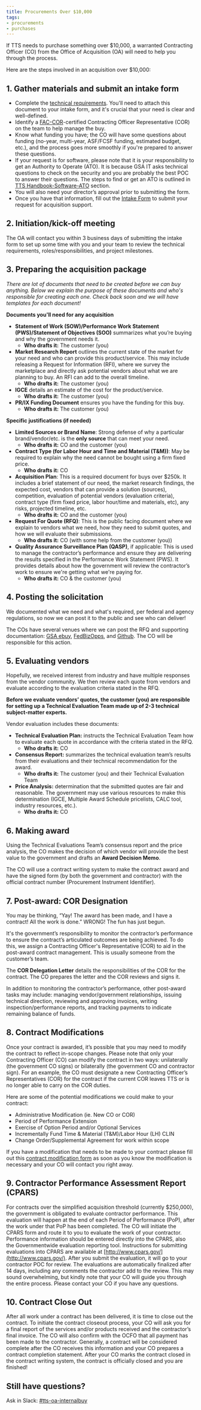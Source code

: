 ```yaml
---
title: Procurements Over $10,000
tags:
- procurements
- purchases
---
```


If TTS needs to purchase something over $10,000, a warranted Contracting Officer (CO) from the Office of Acquisition (OA) will need to help you through the process.

Here are the steps involved in an acquisition over $10,000:

## 1. Gather materials and submit an intake form

- Complete the [technical requirements](https://docs.google.com/document/d/1S_qfFI09uTth2Sx8RgWKqvlcOHxzCmdfn5h0DQYClc8/edit?usp=sharing). You'll need to attach this document to your intake form, and it's crucial that your need is clear and well-defined.
- Identify a [FAC-COR](https://docs.google.com/document/d/1HzbEv6yQn6pWYl1MDImeLW6ShedcRsekSCBe54Nsnc8/edit#heading=h.aizxbe137goh)-certified Contracting Officer Representative (COR) on the team to help manage the buy.
- Know what funding you have; the CO will have some questions about funding (no-year, multi-year, ASF/FCSF funding, estimated budget, etc.), and the process goes more smoothly if you're prepared to answer these questions.
- If your request is for software, please note that it is your responsibility to get an Authority to Operate (ATO). It is because GSA IT asks technical questions to check on the security and you are probably the best POC to answer their questions. The steps to find or get an ATO is outlined in [TTS Handbook-Software-ATO](/software/#step-1-find-or-get-an-ato) section.
- You will also need your director’s approval prior to submitting the form.
- Once you have that information, fill out the [Intake Form](https://docs.google.com/forms/d/e/1FAIpQLSeGoLWQ_6yEmxlrHuztlZWH6sX3t_0J0PPnzZxhwlK6nq1KoQ/viewform) to submit your request for acquisition support.

## 2. Initiation/kick-off meeting

The OA will contact you within 3 business days of submitting the intake form to set up some time with you and your team to review the technical requirements, roles/responsibilities, and project milestones.

## 3. Preparing the acquisition package

*There are lot of documents that need to be created before we can buy anything. Below we explain the purpose of these documents and who's responsible for creating each one. Check back soon and we will have templates for each document!*

**Documents you'll need for any acquisition**

- **Statement of Work (SOW)/Performance Work Statement (PWS)/Statement of Objectives (SOO)** summarizes what you’re buying and why the government needs it.
  - **Who drafts it:** The customer (you)
- **Market Research Report** outlines the current state of the market for your need and who can provide this product/service. This may include releasing a Request for Information (RFI), where we survey the marketplace and directly ask potential vendors about what we are planning to buy. An RFI can add to the overall timeline.
  - **Who drafts it:** The customer (you)
- **IGCE** details an estimate of the cost for the product/service.
  - **Who drafts it:** The customer (you)
- **PR/IX Funding Document** ensures you have the funding for this buy.
  - **Who drafts it:** The customer (you)

**Specific justifications (if needed)**

- **Limited Sources or Brand Name**: Strong defense of why a particular brand/vendor/etc. is the **only source** that can meet your need.
  - **Who drafts it:** CO and the customer (you)
- **Contract Type (for Labor Hour and Time and Material (T&M))**: May be required to explain why the need cannot be bought using a firm fixed price.
  - **Who drafts it:** CO
- **Acquisition Plan**: This is a required document for buys over $250k. It includes a brief statement of our need, the market research findings, the expected cost, vendors that can provide a solution (sources), competition, evaluation of potential vendors (evaluation criteria), contract type (firm fixed price, labor hour/time and materials, etc), any risks, projected timeline, etc.
  - **Who drafts it:** CO and the customer (you)
- **Request For Quote (RFQ)**: This is the public facing document where we explain to vendors what we need, how they need to submit quotes, and how we will evaluate their submissions.
  - **Who drafts it:** CO (with some help from the customer (you))
- **Quality Assurance Surveillance Plan (QASP)**, if applicable: This is used to manage the contractor’s performance and ensure they are delivering the results specified in the Performance Work Statement (PWS). It provides details about how the government will review the contractor’s work to ensure we're getting what we're paying for.
  - **Who drafts it:** CO & the customer (you)

## 4. Posting the solicitation

We documented what we need and what's required, per federal and agency regulations, so now we can post it to the public and see who can deliver!

The COs have several venues where we can post the RFQ and supporting documentation: [GSA ebuy](https://www.ebuy.gsa.gov/advantage/ebuy/start_page.do), [FedBizOpps](https://www.fbo.gov/), and [Github](https://github.com/). The CO will be responsible for this action.

## 5. Evaluating vendors

Hopefully, we received interest from industry and have multiple responses from the vendor community. We then review each quote from  vendors and evaluate according to the evaluation criteria stated in the RFQ.

**Before we evaluate vendors’ quotes, the customer (you) are responsible for setting up a Technical Evaluation Team made up of 2-3 technical subject-matter experts.**

Vendor evaluation includes these documents:

- **Technical Evaluation Plan:** instructs the Technical Evaluation Team how to evaluate each quote in accordance with the criteria stated in the RFQ.
  - **Who drafts it:** CO
- **Consensus Report:** summarizes the technical evaluation team’s results from their evaluations and their technical recommendation for the award.
  - **Who drafts it:** The customer (you) and their Technical Evaluation Team
- **Price Analysis:** determination that the submitted quotes are fair and reasonable. The government may use various resources to make this determination (IGCE, Multiple Award Schedule pricelists, CALC tool, industry resources, etc.).
  - **Who drafts it:** CO

## 6. Making award

Using the Technical Evaluations Team’s consensus report and the price analysis, the CO makes the decision of which vendor will provide the best value to the government and drafts an **Award Decision Memo**.

The CO will use a contract writing system to make the contract award and have the signed form (by both the government and contractor) with the official contract number (Procurement Instrument Identifier).

## 7. Post-award: COR Designation

You may be thinking, “Yay! The award has been made, and I have a contract! All the work is done.” WRONG! The fun has just begun.

It's the government’s responsibility to monitor the contractor’s performance to ensure the contract’s articulated outcomes are being achieved. To do this, we assign a Contracting Officer's Representative (COR) to aid in the post-award contract management. This is usually someone from the customer’s team.

The **COR Delegation Letter** details the responsibilities of the COR for the contract. The CO prepares the letter and the COR reviews and signs it.

In addition to monitoring the contractor’s performance, other post-award tasks may include: managing vendor/government relationships, issuing technical direction, reviewing and approving invoices, writing inspection/performance reports, and tracking payments to indicate remaining balance of funds.

## 8. Contract Modifications

Once your contract is awarded, it’s possible that you may need to modify the contract to reflect in-scope changes. Please note that only your Contracting Officer (CO) can modify the contract in two ways: unilaterally (the government CO signs) or bilaterally (the government CO and contractor sign). For an example, the CO must designate a new Contracting Officer’s Representatives (COR) for the contract if the current COR leaves TTS or is no longer able to carry on the COR duties.

Here are some of the potential modifications we could make to your contract:

- Administrative Modification (ie. New CO or COR)
- Period of Performance Extension
- Exercise of Option Period and/or Optional Services
- Incrementally Fund Time & Material (T&M)/Labor Hour (LH) CLIN
- Change Order/Supplemental Agreement for work within scope

If you have a modification that needs to be made to your contract please fill out this [contract modification form](https://docs.google.com/forms/d/e/1FAIpQLSem56QHnAqOiUYlGltNIFugRtWn_QAA43L_LGF0-jK3p5Q-kw/viewform) as soon as you know the modification is necessary and your CO will contact you right away.

## 9. Contractor Performance Assessment Report (CPARS)

For contracts over the simplified acquisition threshold (currently $250,000), the government is obligated to evaluate contractor performance. This evaluation will happen at the end of each Period of Performance (PoP), after the work under that PoP has been completed. The CO will initiate the CPARS form and route it to you to evaluate the work of your contractor. Performance information should be entered directly into the CPARS, also the Governmentwide evaluation reporting tool. Instructions for submitting evaluations into CPARS are available at [http://www.cpars.gov/](http://www.cpars.gov/). After you submit the evaluation, it will go to your contractor POC for review. The evaluations are automatically finalized after 14 days, including any comments the contractor add to the review. This may sound overwhelming, but kindly note that your CO will guide you through the entire process. Please contact your CO if you have any questions.

## 10. Contract Close Out

After all work under a contract has been delivered, it is time to close out the contract. To initiate the contract closeout process, your CO will ask you for a final report of the services and/or products received and the contractor’s final invoice. The CO will also confirm with the OCFO that all payment has been made to the contractor. Generally, a contract will be considered complete after the CO receives this information and your CO prepares a contract completion statement. After your CO marks the contract closed in the contract writing system, the contract is officially closed and you are finished!

## Still have questions?

Ask in Slack: [#tts-oa-internalbuy](https://gsa-tts.slack.com/messages/tts-oa-internalbuy/)
